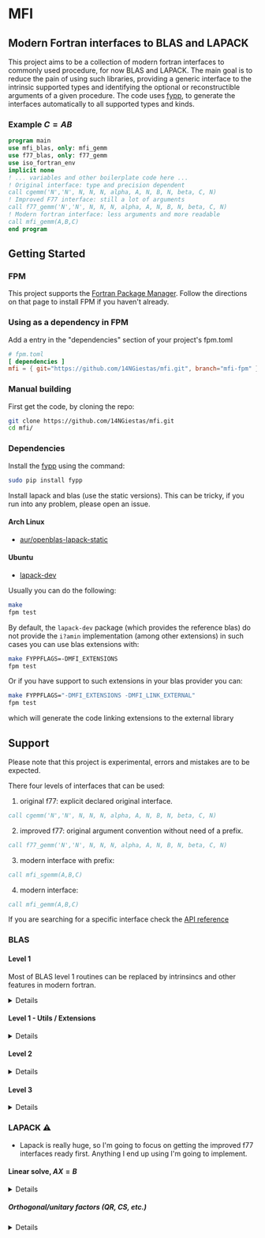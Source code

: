 # MFI

## Modern Fortran interfaces to BLAS and LAPACK

This project aims to be a collection of modern fortran interfaces to commonly used procedure, for now BLAS and LAPACK.
The main goal is to reduce the pain of using such libraries, providing a generic interface to the intrinsic supported types and 
identifying the optional or reconstructible arguments of a given procedure. The code uses [fypp](https://github.com/aradi/fypp),
to generate the interfaces automatically to all supported types and kinds.

### Example $C = AB$

```fortran
program main
use mfi_blas, only: mfi_gemm
use f77_blas, only: f77_gemm
use iso_fortran_env
implicit none
! ... variables and other boilerplate code here ...
! Original interface: type and precision dependent
call cgemm('N','N', N, N, N, alpha, A, N, B, N, beta, C, N)
! Improved F77 interface: still a lot of arguments
call f77_gemm('N','N', N, N, N, alpha, A, N, B, N, beta, C, N)
! Modern fortran interface: less arguments and more readable 
call mfi_gemm(A,B,C)
end program
```

## Getting Started

### FPM

This project supports the [Fortran Package Manager](https://github.com/fortran-lang/fpm).
Follow the directions on that page to install FPM if you haven't already.

### Using as a dependency in FPM

Add a entry in the "dependencies" section of your project's fpm.toml

```toml
# fpm.toml
[ dependencies ]
mfi = { git="https://github.com/14NGiestas/mfi.git", branch="mfi-fpm" }
```

### Manual building

First get the code, by cloning the repo:

```sh
git clone https://github.com/14NGiestas/mfi.git
cd mfi/
```

### Dependencies

Install the [fypp](https://github.com/aradi/fypp) using the command:

```sh
sudo pip install fypp
```

Install lapack and blas (use the static versions).
This can be tricky, if you run into any problem, please open an issue.

#### Arch Linux
- [aur/openblas-lapack-static](https://aur.archlinux.org/packages/openblas-lapack-static)

#### Ubuntu
- [lapack-dev](https://packages.ubuntu.com/search?suite=default&section=all&arch=any&keywords=lapack-dev&searchon=names)

Usually you can do the following:

```sh
make
fpm test
```

By default, the `lapack-dev` package (which provides the reference blas) do not provide the `i?amin` implementation (among other extensions)
in such cases you can use blas extensions with:

```sh
make FYPPFLAGS=-DMFI_EXTENSIONS
fpm test
```

Or if you have support to such extensions in your blas provider you can:

```sh
make FYPPFLAGS="-DMFI_EXTENSIONS -DMFI_LINK_EXTERNAL"
fpm test
```

which will generate the code linking extensions to the external library


## Support

Please note that this project is experimental, errors and mistakes are to be expected.

There four levels of interfaces that can be used:

1. original f77: explicit declared original interface.
```fortran
call cgemm('N','N', N, N, N, alpha, A, N, B, N, beta, C, N)
```
2. improved f77: original argument convention without need of a prefix.
```fortran
call f77_gemm('N','N', N, N, N, alpha, A, N, B, N, beta, C, N)
```
3. modern interface with prefix:
```fortran
call mfi_sgemm(A,B,C)
```
4. modern interface:
```fortran
call mfi_gemm(A,B,C)
```

If you are searching for a specific interface check the [API reference](https://14ngiestas.github.io/mfi/)



### BLAS
#### Level 1
Most of BLAS level 1 routines can be replaced by intrinsincs and other features in modern fortran.
<details>

|done| name   | description                                             | modern alternative |
|----| ------ | ------------------------------------------------------- | ------------------ |
|:+1:| asum   | Sum of vector magnitudes                                | [sum](https://gcc.gnu.org/onlinedocs/gfortran/SUM.html) |
|:+1:| axpy   | Scalar-vector product                                   | `a*x + b` |
|:+1:| copy   | Copy vector                                             |  `x = b`  |
|:+1:| dot    | Dot product                                             | [dot_product](https://gcc.gnu.org/onlinedocs/gfortran/DOT_005fPRODUCT.html)   |
|:+1:| dotc   | Dot product conjugated                                  | |
|:+1:| dotu   | Dot product unconjugated                                | |
|og77| sdsdot | Compute the inner product of two vectors with extended precision accumulation.            | |
|og77| dsdot  | Compute the inner product of two vectors with extended precision accumulation and result. | |
|:+1:| nrm2   | Vector 2-norm (Euclidean norm)                          | [norm2](https://gcc.gnu.org/onlinedocs/gfortran/NORM2.html) |
|:+1:| rot    | Plane rotation of points                                | |
|    | rotg   | Generate Givens rotation of points                      | |
|:+1:| rotm   | Modified Givens plane rotation of points                | |
|:+1:| rotmg  | Generate modified Givens plane rotation of points       | |
|:+1:| scal   | Vector-scalar product                                   | `a*x + b` |
|:+1:| swap   | Vector-vector swap                                      | |
</details>

#### Level 1 - Utils / Extensions
<details>

| done? | name  | description                                              |  modern alternatives | obs |
| ----- | ----- | -------------------------------------------------------- | ------------------- | --- |
| :+1:  | iamax | Index of the maximum absolute value element of a vector  | [maxval](https://gcc.gnu.org/onlinedocs/gfortran/MAXVAL.html), [maxloc](https://gcc.gnu.org/onlinedocs/gfortran/MAXLOC.html) | |
| :+1:  | iamin | Index of the minimum absolute value element of a vector  | [minval](https://gcc.gnu.org/onlinedocs/gfortran/MINVAL.html), [minloc](https://gcc.gnu.org/onlinedocs/gfortran/MINLOC.html) | |
| :+1:  | lamch | Determines precision machine parameters.                 | [huge](https://gcc.gnu.org/onlinedocs/gfortran/intrinsic-procedures/huge.html), [tiny](https://gcc.gnu.org/onlinedocs/gfortran/intrinsic-procedures/tiny.html), [epsilon](https://gcc.gnu.org/onlinedocs/gfortran/intrinsic-procedures/epsilon.html) | Obs: had to add a parameter so fortran can distinguish between the single and double precision with the same interface. For values of cmach see: [lamch](https://www.netlib.org/lapack//explore-html/d4/d86/group__lamch.html)|
</details>

#### Level 2

<details>

| done? | name | description                                                              |
| ----- | ---- | ------------------------------------------------------------------------ |
| :+1:  | gbmv | Matrix-vector product using a general band matrix                        |
| :+1:  | gemv | Matrix-vector product using a general matrix                             |
| :+1:  | ger  | Rank-1 update of a general matrix                                        |
| :+1:  | gerc | Rank-1 update of a conjugated general matrix                             |
| :+1:  | geru | Rank-1 update of a general matrix, unconjugated                          |
| :+1:  | hbmv | Matrix-vector product using a Hermitian band matrix                      |
| :+1:  | hemv | Matrix-vector product using a Hermitian matrix                           |
| :+1:  | her  | Rank-1 update of a Hermitian matrix                                      |
| :+1:  | her2 | Rank-2 update of a Hermitian matrix                                      |
| :+1:  | hpmv | Matrix-vector product using a Hermitian packed matrix                    |
| :+1:  | hpr  | Rank-1 update of a Hermitian packed matrix                               |
| :+1:  | hpr2 | Rank-2 update of a Hermitian packed matrix                               |
| :+1:  | sbmv | Matrix-vector product using symmetric band matrix                        |
| :+1:  | spmv | Matrix-vector product using a symmetric packed matrix                    |
| :+1:  | spr  | Rank-1 update of a symmetric packed matrix                               |
| :+1:  | spr2 | Rank-2 update of a symmetric packed matrix                               |
| :+1:  | symv | Matrix-vector product using a symmetric matrix                           |
| :+1:  | syr  | Rank-1 update of a symmetric matrix                                      |
| :+1:  | syr2 | Rank-2 update of a symmetric matrix                                      |
| :+1:  | tbmv | Matrix-vector product using a triangular band matrix                     |
| :+1:  | tbsv | Solution of a linear system of equations with a triangular band matrix   |
| :+1:  | tpmv | Matrix-vector product using a triangular packed matrix                   |
| :+1:  | tpsv | Solution of a linear system of equations with a triangular packed matrix |
| :+1:  | trmv | Matrix-vector product using a triangular matrix                          |
| :+1:  | trsv | Solution of a linear system of equations with a triangular matrix        |
</details>

#### Level 3

<details>

| done? | name  | description                                                                                            |
| ----- | ----- | ------------------------------------------------------------------------------------------------------ |
| :+1:  | gemm  | Computes a matrix-matrix product with general matrices.                                                |
| :+1:  | hemm  | Computes a matrix-matrix product where one input matrix is Hermitian and one is general.               |
| :+1:  | herk  | Performs a Hermitian rank-k update.                                                                    |
| :+1:  | her2k | Performs a Hermitian rank-2k update.                                                                   |
| :+1:  | symm  | Computes a matrix-matrix product where one input matrix is symmetric and one matrix is general.        |
| :+1:  | syrk  | Performs a symmetric rank-k update.                                                                    |
| :+1:  | syr2k | Performs a symmetric rank-2k update.                                                                   |
| :+1:  | trmm  | Computes a matrix-matrix product where one input matrix is triangular and one input matrix is general. |
| :+1:  | trsm  | Solves a triangular matrix equation (forward or backward solve).                                       |

</details>

### LAPACK :warning:

- Lapack is really huge, so I'm going to focus on getting the improved f77 interfaces ready first.
  Anything I end up using I'm going to implement.

#### Linear solve, $AX = B$
<details>
<!-- ##### LU: General matrix, driver -->

<!-- ##### LU: computational routines (factor, cond, etc.) -->
 
<!-- ##### Cholesky: Hermitian/symmetric positive definite matrix, driver -->

##### Cholesky: computational routines (factor, cond, etc.)
| done?| name  | description               |
| ---- | ----- | ------------------------- |
| :+1: | pocon | condition number estimate |

<!-- ##### LDL: Hermitian/symmetric indefinite matrix, driver -->
 
<!-- ##### LDL: computational routines (factor, cond, etc.) -->
 
<!-- ##### Triangular computational routines (solve, cond, etc.) -->
 
<!-- ##### Auxiliary routines -->
</details>

##### Orthogonal/unitary factors (QR, CS, etc.)
<details>

| done? | name  | description  |
| ----- | ----- | ------------ |
| :+1:  | geqrf | Computes the QR factorization of a general m-by-n matrix. |
| :+1:  | gerqf | Computes the RQ factorization of a general m-by-n matrix. |
| :+1:  | getrf | Computes the LU factorization of a general m-by-n matrix. |
| :+1:  | getri | Computes the inverse of an LU-factored general matrix.    |
| :+1:  | getrs | Solves a system of linear equations with an LU-factored square coefficient matrix, with multiple right-hand sides. |
| :+1:  | hetrf | Computes the Bunch-Kaufman factorization of a complex Hermitian matrix. |
| :+1:  | potrf | Computes the Cholesky factorization of a symmetric (Hermitian) positive-definite matrix.     |
| :+1:  | potri | Computes the inverse of a Cholesky-factored symmetric (Hermitian) positive-definite matrix.  |
| :+1:  | potrs | Solves a system of linear equations with a Cholesky-factored symmetric (Hermitian) positive-definite coefficient matrix, with multiple right-hand sides.  |
|      | orgqr | Generates the real orthogonal matrix Q of the QR factorization formed by geqrf. |
|      | ormqr | Multiplies a real matrix by the orthogonal matrix Q of the QR factorization formed by geqrf. |
|      | ormrq | Multiplies a real matrix by the orthogonal matrix Q of the RQ factorization formed by gerqf. |
|      | sytrf | Computes the Bunch-Kaufman factorization of a symmetric matrix.                        |
|      | trtrs | Solves a system of linear equations with a triangular coefficient matrix, with multiple right-hand sides. |
|      | ungqr | Generates the complex unitary matrix Q of the QR factorization formed by geqrf.  |
|      | unmqr | Multiplies a complex matrix by the unitary matrix Q of the QR factorization formed by geqrf. |
|      | unmrq | Multiplies a complex matrix by the unitary matrix Q of the RQ factorization formed by gerqf. |

#### Singular Value and Eigenvalue Problem Routines
| done?| name  | description             |
| ---- | ----- | ----------------------- |
| :+1: | gesvd | Computes the singular value decomposition of a general rectangular matrix.  |
| :+1: | heevd | Computes all eigenvalues and, optionally, all eigenvectors of a complex Hermitian matrix using divide and conquer algorithm. |
| :+1: | hegvd | Computes all eigenvalues and, optionally, all eigenvectors of a complex generalized Hermitian definite eigenproblem using divide and conquer algorithm. |
| f77  | heevr | Computes the eigenvalues and, optionally, the left and/or right eigenvectors for HE matrices. |
| f77  | heevx | Computes the eigenvalues and, optionally, the left and/or right eigenvectors for HE matrices. |
|      | gebrd | Reduces a general matrix to bidiagonal form.     |
|      | hetrd | Reduces a complex Hermitian matrix to tridiagonal form. |
|      | orgbr | Generates the real orthogonal matrix Q or PT determined by gebrd. |
|      | orgtr | Generates the real orthogonal matrix Q determined by sytrd. |
|      | ormtr | Multiplies a real matrix by the orthogonal matrix Q determined by sytrd. |
|      | syevd | Computes all eigenvalues and, optionally, all eigenvectors of a real symmetric matrix using divide and conquer algorithm. |
|      | sygvd | Computes all eigenvalues and, optionally, all eigenvectors of a real generalized symmetric definite eigenproblem using divide and conquer algorithm. |
|      | sytrd | Reduces a real symmetric matrix to tridiagonal form. |
|      | ungbr | Generates the complex unitary matrix Q or PT determined by gebrd. |
|      | ungtr | Generates the complex unitary matrix Q determined by hetrd. |
|      | unmtr | Multiplies a complex matrix by the unitary matrix Q determined by hetrd. |

#### Other Auxiliary Routines

There are some other auxiliary lapack routines around, that may apear here:

| name      | Data Types | Description |
| --------- | ---------- | ------------|
| mfi_lartg | s, d, c, z | Generates a plane rotation with real cosine and real/complex sine. |

